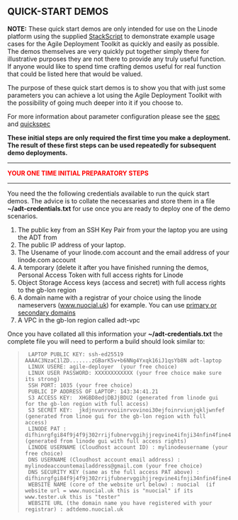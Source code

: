 ## QUICK-START DEMOS  

**NOTE:** These quick start demos are only intended for use on the Linode platform using the supplied [StackScript](https://cloud.linode.com/stackscripts/635271) to demonstrate example usage cases for the Agile Deployment Toolkit as quickly and easily as possible.  The demos themselves are very quickly put together simply there for illustrative purposes they are not there to provide any truly useful function. If anyone would like to spend time crafting demos useful for real function that could be listed here that would be valued. 

The purpose of these quick start demos is to show you that with just some parameters you can achieve a lot using the Agile Deployment Toolkit with the possibility of going much deeper into it if you choose to.

For more information about parameter configuration please see the [spec](https://github.com/wintersys-projects/adt-build-machine-scripts/blob/main/templatedconfigurations/specification.md) and [quickspec](https://github.com/wintersys-projects/adt-build-machine-scripts/blob/main/templatedconfigurations/quick_specification.dat)

**These initial steps are only required the first time you make a deployment. The result of these first steps can be used repeatedly for subsequent demo deployments.** 

--------------------------
<span style="color:red">**YOUR ONE TIME INITIAL PREPARATORY STEPS**</span>

--------------------------

You need the the following credentials available to run the quick start demos. The advice is to collate the necessaries and store them in a file **~/adt-credentials.txt** for use once you are ready to deploy one of the demo scenarios. 

1. The public key from an SSH Key Pair from your the laptop you are using the ADT from
2. The public IP address of your laptop. 
3. The Usename of your linode.com account and the email address of your linode.com account
4. A temporary (delete it after you have finished running the demos, Personal Access Token with full access rights for Linode
5. Object Storage Access keys (access and secret) with full access rights to the gb-lon region
6. A domain name with a registrar of your choice using the linode nameservers (www.nuocial.uk) for example. You can use [primary or secondary domains](https://techdocs.akamai.com/cloud-computing/docs/create-a-domain)
7. A VPC in the gb-lon region called adt-vpc

Once you have collated all this information your **~/adt-credentials.txt** the complete file you will need to perform a build should look similar to:

>      LAPTOP PUBLIC KEY: ssh-ed25519 AAAAC3NzaC1lZD.......zGBarK5v+b6NNg4Yxqk16iJ1qsYb8N adt-laptop
>      LINUX USERE: agile-deployer  (your free choice)
>      LINUX USER PASSWORD: XXXXXXXXXXXX (your free choice make sure its strong)
>      SSH PORT: 1035 (your free choice)
>      PUBLIC IP ADDRESS OF LAPTOP: 143:34:41.21
>      S3 ACCESS KEY:  XHGBD8edjDBJjBDU2 (generated from linode gui for the gb-lon region with full access)
>      S3 SECRET KEY:  jkdjnvunrvvoiinrvovinoi30ejfoinrviunjqkljwnfef (generated from linoe gui for the gb-lon region with full access)
>      LINODE PAT : difhinrgfgi84f9j4f9j302rrijfubnervggihjjregvine4ifnji34nfin4fine4fi2 (generated from linode gui with full access rights)
>      LINODE USERNAME (Cloudhost account ID) : mylinodeusername (your free choice)
>      DNS USERNAME (Cloudhost account email address) : mylinodeaccountemailaddress@gmail.com (your free choice)
>      DNS SECURITY KEY (same as the full access PAT above) : difhinrgfgi84f9j4f9j302rrijfubnervggihjjregvine4ifnji34nfin4fine4fi2
>      WEBSITE NAME (core of the website url below) : nuocial  (if website url = www.nuocial.uk this is "nuocial" if its www.tester.uk this is "tester"
>      WEBSITE URL (the domain name you have registered with your registrar) : adtdemo.nuocial.uk


